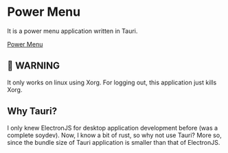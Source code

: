 # Power Menu

It is a power menu application written in Tauri.

[Power Menu](./power-menu.png)

##  WARNING

It only works on linux using Xorg. For logging out, this application just kills Xorg.

## Why Tauri?

I only knew ElectronJS for desktop application development before (was a complete soydev). Now, I know a bit of rust, so why not use Tauri? More so, since the bundle size of Tauri application is smaller than that of ElectronJS.
